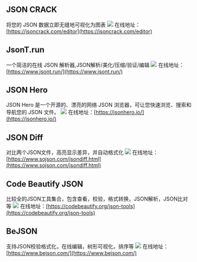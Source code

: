 ## JSON CRACK
将您的 JSON 数据立即无缝地可视化为图表
![](https://foruda.gitee.com/images/1723540560543388403/de9d6c69_8031453.jpeg)
在线地址：[https://jsoncrack.com/editor](https://jsoncrack.com/editor)

## JsonT.run
一个简洁的在线 JSON 解析器,JSON解析/美化/压缩/验证/编辑
![](https://foruda.gitee.com/images/1723540572342723309/72aeaf54_8031453.jpeg)
在线地址：[https://www.jsont.run/](https://www.jsont.run/)

## JSON Hero
JSON Hero 是一个开源的、漂亮的网络 JSON 浏览器，可让您快速浏览、搜索和导航您的 JSON 文件。
![](https://foruda.gitee.com/images/1723540949044091345/5353882e_8031453.jpeg)
在线地址：[https://jsonhero.io/](https://jsonhero.io/)

## JSON Diff
对比两个JSON文件，高亮显示差异，并自动格式化
![](https://foruda.gitee.com/images/1724042834414207037/25fd80b7_8031453.jpeg)
在线地址：[https://www.sojson.com/jsondiff.html](https://www.sojson.com/jsondiff.html)

## Code Beautify JSON
比较全的JSON工具集合，包含查看，校验，格式转换，JSON解析，JSON比对等
![](https://foruda.gitee.com/images/1724042722999578419/7c6c02cb_8031453.jpeg)
在线地址：[https://codebeautify.org/json-tools](https://codebeautify.org/json-tools)

## BeJSON
支持JSON校验格式化，在线编辑，树形可视化，排序等
![](https://foruda.gitee.com/images/1724377251782319936/74ce0ee4_8031453.jpeg)
在线地址：[https://www.bejson.com/](https://www.bejson.com/)

